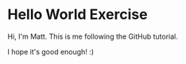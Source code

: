 # Hello World Exercise

Hi, I'm Matt. This is me following the GitHub tutorial. 

I hope it's good enough! :)